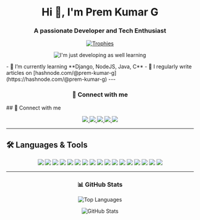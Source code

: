 <h1 align="center">Hi 👋, I'm Prem Kumar G</h1>
<h3 align="center">A passionate Developer and Tech Enthusiast</h3>

<p align="center">
  <a href="https://github.com/ryo-ma/github-profile-trophy">
    <img src="https://github-profile-trophy.vercel.app/?username=premkumargrk&theme=algolia" alt="Trophies" />
  </a>
</p>
<!--profile GIF-->
<p align="center">
  <img src="https://user-images.githubusercontent.com/74038190/235224431-e8c8c12e-6826-47f1-89fb-2ddad83b3abf.gif" alt="I'm just developing as well learning">
</p>
- 🌱 I’m currently learning **Django, NodeJS, Java, C**
- 📝 I regularly write articles on [hashnode.com/@prem-kumar-g](https://hashnode.com/@prem-kumar-g)
---

<h3 align="center">🔗 Connect with me</h3>
## 🔗 Connect with me

<p align="center">
  <a href="https://linkedin.com/in/prem-kumarg">
    <img src="https://img.shields.io/badge/LinkedIn-PremKumarG-blue?style=for-the-badge&logo=linkedin" />
  </a>
  <a href="https://hashnode.com/@prem-kumar-g">
    <img src="https://img.shields.io/badge/Hashnode-%40prem--kumar--g-purple?style=for-the-badge&logo=hashnode" />
  </a>
  <a href="https://www.codechef.com/users/prem_rk">
    <img src="https://img.shields.io/badge/CodeChef-prem__rk-brown?style=for-the-badge&logo=codechef" />
  </a>
  <a href="https://www.hackerrank.com/premkumargrk395">
    <img src="https://img.shields.io/badge/HackerRank-premkumargrk395-green?style=for-the-badge&logo=hackerrank" />
  </a>
  <a href="https://www.leetcode.com/prem-kumar-g">
    <img src="https://img.shields.io/badge/LeetCode-prem--kumar--g-orange?style=for-the-badge&logo=leetcode" />
  </a>
</p>

---

## 🛠️ Languages & Tools
<p align="center">
  <img src="https://img.shields.io/badge/Python-3670A0?style=for-the-badge&logo=python&logoColor=white" />
  <img src="https://img.shields.io/badge/Java-ED8B00?style=for-the-badge&logo=java&logoColor=white" />
  <img src="https://img.shields.io/badge/C-00599C?style=for-the-badge&logo=c&logoColor=white" />
  <img src="https://img.shields.io/badge/JavaScript-F7DF1E?style=for-the-badge&logo=javascript&logoColor=black" />
  <img src="https://img.shields.io/badge/HTML5-E34F26?style=for-the-badge&logo=html5&logoColor=white" />
  <img src="https://img.shields.io/badge/CSS3-1572B6?style=for-the-badge&logo=css3&logoColor=white" />
  <img src="https://img.shields.io/badge/Django-092E20?style=for-the-badge&logo=django&logoColor=white" />
  <img src="https://img.shields.io/badge/Flask-000000?style=for-the-badge&logo=flask&logoColor=white" />
  <img src="https://img.shields.io/badge/Node.js-339933?style=for-the-badge&logo=nodedotjs&logoColor=white" />
  <img src="https://img.shields.io/badge/MongoDB-4EA94B?style=for-the-badge&logo=mongodb&logoColor=white" />
  <img src="https://img.shields.io/badge/MySQL-4479A1?style=for-the-badge&logo=mysql&logoColor=white" />
  <img src="https://img.shields.io/badge/AWS-232F3E?style=for-the-badge&logo=amazonaws&logoColor=white" />
  <img src="https://img.shields.io/badge/Azure-0078D4?style=for-the-badge&logo=microsoftazure&logoColor=white" />
  <img src="https://img.shields.io/badge/Git-F05032?style=for-the-badge&logo=git&logoColor=white" />
  <img src="https://img.shields.io/badge/Postman-FF6C37?style=for-the-badge&logo=postman&logoColor=white" />
  <img src="https://img.shields.io/badge/TailwindCSS-06B6D4?style=for-the-badge&logo=tailwindcss&logoColor=white" />
  <img src="https://img.shields.io/badge/Arduino-00979D?style=for-the-badge&logo=arduino&logoColor=white" />
</p>


---

<h3 align="center">📊 GitHub Stats</h3>
<p align="center">
  <img src="https://github-readme-stats.vercel.app/api/top-langs?username=premkumargrk&show_icons=true&locale=en&layout=compact&theme=algolia" alt="Top Languages" />
</p>
<p align="center">
  <img src="https://github-readme-stats.vercel.app/api?username=premkumargrk&show_icons=true&locale=en&theme=algolia" alt="GitHub Stats" />
</p>
